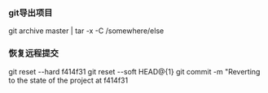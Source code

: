 ### git导出项目 ###
git archive master | tar -x -C /somewhere/else

### 恢复远程提交
git reset --hard f414f31
git reset --soft HEAD@{1}
git commit -m "Reverting to the state of the project at f414f31
